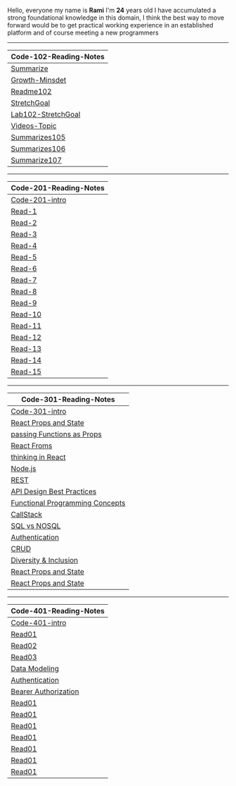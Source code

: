 
Hello, everyone my name is **Rami** I'm **24** years old 
I have accumulated a strong foundational knowledge in this domain, 
I think the best way to move forward would be to get practical working experience in an established platform and of course meeting a new programmers

---- 

 
| Code-102-Reading-Notes |                                                                                            
| ------------- |                                                                                                     
| [Summarize](https://mastermind6666.github.io/reading-notes/Code102-Intro-to-Software-Development/Summarize)  |                       
| [Growth-Minsdet](https://mastermind6666.github.io/reading-notes/Code102-Intro-to-Software-Development/Growth-Minsdet) |                 
| [Readme102](https://mastermind6666.github.io/reading-notes/Code102-Intro-to-Software-Development/Readme102) | 
| [StretchGoal](https://mastermind6666.github.io/reading-notes/Code102-Intro-to-Software-Development/StretchGoal) |
| [Lab102-StretchGoal](https://mastermind6666.github.io/reading-notes/Code102-Intro-to-Software-Development/Lab102) | 
| [Videos-Topic](https://mastermind6666.github.io/reading-notes/Code102-Intro-to-Software-Development/Videos-summrize) | 
| [Summarizes105](https://mastermind6666.github.io/reading-notes/Code102-Intro-to-Software-Development/Summarizes105) | 
| [Summarizes106](https://mastermind6666.github.io/reading-notes/Code102-Intro-to-Software-Development/Summarizes106) |
| [Summarize107](https://mastermind6666.github.io/reading-notes/Code102-Intro-to-Software-Development/Summarize107) |



----

| Code-201-Reading-Notes |                                                                                            
| ------------- | 
| [Code-201-intro](https://mastermind6666.github.io/reading-notes/Code201-Foundations-of-Software-Development/Code-201-Heading)  |    
| [Read-1](https://mastermind6666.github.io/reading-notes/Code201-Foundations-of-Software-Development/Read01) |                       
| [Read-2](https://mastermind6666.github.io/reading-notes/Code201-Foundations-of-Software-Development/Read02) |                 
| [Read-3](https://mastermind6666.github.io/reading-notes/Code201-Foundations-of-Software-Development/Read03) | 
| [Read-4](https://mastermind6666.github.io/reading-notes/Code201-Foundations-of-Software-Development/Read04) |
| [Read-5](https://mastermind6666.github.io/reading-notes/Code201-Foundations-of-Software-Development/Read05) | 
| [Read-6](https://mastermind6666.github.io/reading-notes/Code201-Foundations-of-Software-Development/Read06) | 
| [Read-7](https://mastermind6666.github.io/reading-notes/Code201-Foundations-of-Software-Development/Read07) | 
| [Read-8](https://mastermind6666.github.io/reading-notes/Code201-Foundations-of-Software-Development/Read08) |
| [Read-9](https://mastermind6666.github.io/reading-notes/Code201-Foundations-of-Software-Development/Read09) |
| [Read-10](https://mastermind6666.github.io/reading-notes/Code201-Foundations-of-Software-Development/Read10) |
| [Read-11](https://mastermind6666.github.io/reading-notes/Code201-Foundations-of-Software-Development/Read11) |
| [Read-12](https://mastermind6666.github.io/reading-notes/Code201-Foundations-of-Software-Development/Read12) |
| [Read-13](https://mastermind6666.github.io/reading-notes/Code201-Foundations-of-Software-Development/Read13) |
| [Read-14](https://mastermind6666.github.io/reading-notes/Code201-Foundations-of-Software-Development/Read14) |
| [Read-15](https://mastermind6666.github.io/reading-notes/Code201-Foundations-of-Software-Development/Read15) |

----


| Code-301-Reading-Notes |                                                                                            
| ------------- | 
| [Code-301-intro](https://mastermind6666.github.io/reading-notes/Code301-Intermediate-Software-Development/Read01)  | 
| [React Props and State](https://mastermind6666.github.io/reading-notes/Code301-Intermediate-Software-Development/Read02)  |  
| [passing Functions as Props](https://mastermind6666.github.io/reading-notes/Code301-Intermediate-Software-Development/Read03)  |    
| [React Froms](https://mastermind6666.github.io/reading-notes/Code301-Intermediate-Software-Development/Read04)  |    
| [thinking in React](https://mastermind6666.github.io/reading-notes/Code301-Intermediate-Software-Development/Read05)  |  
| [Node.js](https://mastermind6666.github.io/reading-notes/Code301-Intermediate-Software-Development/Read06)  |  
| [REST](https://mastermind6666.github.io/reading-notes/Code301-Intermediate-Software-Development/Read07)  |  
| [API Design Best Practices](https://mastermind6666.github.io/reading-notes/Code301-Intermediate-Software-Development/Read08)  |  
| [Functional Programming Concepts](https://mastermind6666.github.io/reading-notes/Code301-Intermediate-Software-Development/Read09)  |  
| [CallStack](https://mastermind6666.github.io/reading-notes/Code301-Intermediate-Software-Development/Read10)  |  
| [SQL vs NOSQL](https://mastermind6666.github.io/reading-notes/Code301-Intermediate-Software-Development/Read11)  |  
| [Authentication](https://mastermind6666.github.io/reading-notes/Code301-Intermediate-Software-Development/Read12)  |  
| [CRUD](https://mastermind6666.github.io/reading-notes/Code301-Intermediate-Software-Development/Read13)  |  
| [Diversity & Inclusion](https://mastermind6666.github.io/reading-notes/Code301-Intermediate-Software-Development/Read14)  |  
| [React Props and State](https://mastermind6666.github.io/reading-notes/Code301-Intermediate-Software-Development/Read15)  |  
| [React Props and State](https://mastermind6666.github.io/reading-notes/Code301-Intermediate-Software-Development/Read02)  |  






---

| Code-401-Reading-Notes |                                                                                            
| ------------- | 
| [Code-401-intro](https://mastermind6666.github.io/reading-notes/Code401-Advanced-Software-Development/Read0)  |    
| [Read01](https://mastermind6666.github.io/reading-notes/Code401-Advanced-Software-Development/Read01)  |  
| [Read02](https://mastermind6666.github.io/reading-notes/Code401-Advanced-Software-Development/Read02)  |  
| [Read03](https://mastermind6666.github.io/reading-notes/Code401-Advanced-Software-Development/Read03)  |  
| [Data Modeling](https://mastermind6666.github.io/reading-notes/Code401-Advanced-Software-Development/Read04)  |  
| [Authentication](https://mastermind6666.github.io/reading-notes/Code401-Advanced-Software-Development/Read06)  |  
| [Bearer Authorization](https://mastermind6666.github.io/reading-notes/Code401-Advanced-Software-Development/Read07)  |  
| [Read01](https://mastermind6666.github.io/reading-notes/Code401-Advanced-Software-Development/Read01)  |  
| [Read01](https://mastermind6666.github.io/reading-notes/Code401-Advanced-Software-Development/Read01)  |  
| [Read01](https://mastermind6666.github.io/reading-notes/Code401-Advanced-Software-Development/Read01)  |  
| [Read01](https://mastermind6666.github.io/reading-notes/Code401-Advanced-Software-Development/Read01)  |  
| [Read01](https://mastermind6666.github.io/reading-notes/Code401-Advanced-Software-Development/Read01)  |  
| [Read01](https://mastermind6666.github.io/reading-notes/Code401-Advanced-Software-Development/Read01)  |  
| [Read01](https://mastermind6666.github.io/reading-notes/Code401-Advanced-Software-Development/Read01)  |  




